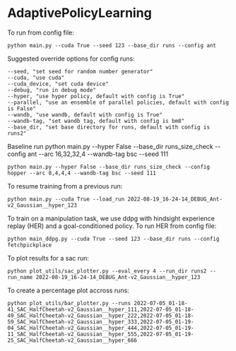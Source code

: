 # AdaptivePolicyLearning



To run from config file:

    python main.py --cuda True --seed 123 --base_dir runs --config ant

Suggested override options for config runs:

    --seed, "set seed for random number generator"
    --cuda, "use cuda"
    --cuda_device, "set cuda device"
    --debug, "run in debug mode" 
    --hyper, "use hyper policy, default with config is True"
    --parallel, "use an ensemble of parallel policies, default with config is False"
    --wandb, "use wandb, default with config is True" 
    --wandb-tag, "set wandb tag, default with config is bm8"
    --base_dir, "set base directory for runs, default with config is runs2"

Baseline run
    python main.py --hyper False --base_dir runs_size_check --config ant --arc 16,32,32,4 --wandb-tag bsc --seed 111

    python main.py --hyper False --base_dir runs_size_check --config hopper --arc 8,4,4,4 --wandb-tag bsc --seed 111

To resume training from a previous run:

    python main.py --cuda True --load_run 2022-08-19_16-24-14_DEBUG_Ant-v2_Gaussian__hyper_123
    
To train on a manipulation task, we use ddpg with hindsight experience replay (HER) and a goal-conditioned policy. To run HER from config file:

    python main_ddpg.py --cuda True --seed 123 --base_dir runs --config fetchpickplace


To plot results for a  sac run:

    python plot_utils/sac_plotter.py --eval_every 4 --run_dir runs2 --run_name 2022-08-19_16-24-14_DEBUG_Ant-v2_Gaussian__hyper_123

To create a percentage plot accross runs:

    python plot_utils/bar_plotter.py --runs 2022-07-05_01-18-41_SAC_HalfCheetah-v2_Gaussian__hyper_111,2022-07-05_01-18-49_SAC_HalfCheetah-v2_Gaussian__hyper_222,2022-07-05_01-18-59_SAC_HalfCheetah-v2_Gaussian__hyper_333,2022-07-05_01-19-04_SAC_HalfCheetah-v2_Gaussian__hyper_444,2022-07-05_01-19-11_SAC_HalfCheetah-v2_Gaussian__hyper_555,2022-07-05_01-19-25_SAC_HalfCheetah-v2_Gaussian__hyper_666


